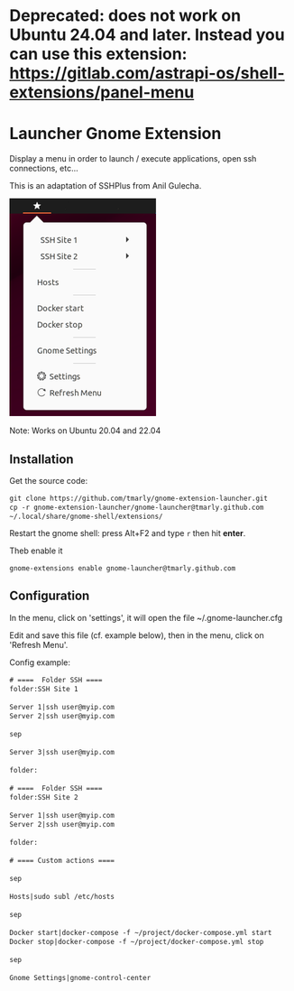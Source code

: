 # Deprecated: does not work on Ubuntu 24.04 and later. Instead you can use this extension: https://gitlab.com/astrapi-os/shell-extensions/panel-menu 

Launcher Gnome Extension
========================

Display a menu in order to launch / execute applications, open ssh connections, etc...

This is an adaptation of SSHPlus from Anil Gulecha.

![terminal](./.media/gnome-launcher.png)

Note: Works on Ubuntu 20.04 and 22.04

Installation
------------

Get the source code:

    git clone https://github.com/tmarly/gnome-extension-launcher.git
    cp -r gnome-extension-launcher/gnome-launcher@tmarly.github.com ~/.local/share/gnome-shell/extensions/

Restart the gnome shell: press Alt+F2 and type `r` then hit **enter**.

Theb enable it

    gnome-extensions enable gnome-launcher@tmarly.github.com

Configuration
-------------

In the menu, click on 'settings', it will open the file ~/.gnome-launcher.cfg

Edit and save this file (cf. example below), then in the menu, click on 'Refresh Menu'.

Config example:

```
# ====  Folder SSH ====
folder:SSH Site 1

Server 1|ssh user@myip.com
Server 2|ssh user@myip.com

sep

Server 3|ssh user@myip.com

folder:

# ====  Folder SSH ====
folder:SSH Site 2

Server 1|ssh user@myip.com
Server 2|ssh user@myip.com

folder:

# ==== Custom actions ====

sep 

Hosts|sudo subl /etc/hosts

sep

Docker start|docker-compose -f ~/project/docker-compose.yml start
Docker stop|docker-compose -f ~/project/docker-compose.yml stop

sep

Gnome Settings|gnome-control-center

```
